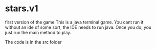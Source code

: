 # stars.v1
first version of the game
This is a java terminal game. You cant run it without an ide of some sort, the IDE needs to run java. Once you do, you just run the main method to play. 

The code is in the src folder
